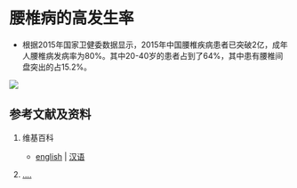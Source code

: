 # 腰椎病的高发生率

- 根据2015年国家卫健委数据显示，2015年中国腰椎疾病患者已突破2亿，成年人腰椎病发病率为80%。其中20-40岁的患者占到了64%，其中患有腰椎间盘突出的占15.2%。

![](/images/理解手机时代人类学习和工作面临的困境/腰椎病的高发生率/1a1.jpg)

## 参考文献及资料

1. 维基百科
	- [english](.....) | [汉语](...)

2. [....](https://web.archive.org/web/20120520061156/http://www.sitance.com/cause/index.php) 


